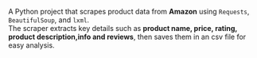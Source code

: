 A Python project that scrapes product data from **Amazon** using `Requests`, `BeautifulSoup`, and `lxml`.  
The scraper extracts key details such as **product name, price, rating, product description,info  and reviews**, then saves them in an csv file for easy analysis.

